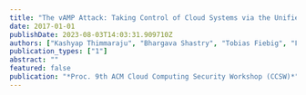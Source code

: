 ```yaml
---
title: "The vAMP Attack: Taking Control of Cloud Systems via the Unified Packet Parser"
date: 2017-01-01
publishDate: 2023-08-03T14:03:31.909710Z
authors: ["Kashyap Thimmaraju", "Bhargava Shastry", "Tobias Fiebig", "Felicitas Hetzelt", "Jean-Pierre Seifert", "Anja Feldmann", "Stefan Schmid"]
publication_types: ["1"]
abstract: ""
featured: false
publication: "*Proc. 9th ACM Cloud Computing Security Workshop (CCSW)*"
---
```


